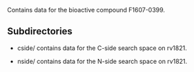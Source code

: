 Contains data for the bioactive compound F1607-0399.

## Subdirectories

- cside/ contains data for the C-side search space on rv1821.

- nside/ contains data for the N-side search space on rv1821.

